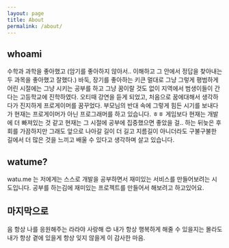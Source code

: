```yaml
---
layout: page
title: About
permalink: /about/
---
```


## whoami
 수학과 과학을 좋아했고 (암기를 좋아하지 않아서.. 이해하고 그 안에서 정답을 찾아내는 두 과목을 좋아했고 잘했다.) 바둑, 장기를 좋아하는 키큰 멀대로 그냥 그렇게 평범하게 어린 시절에는 그냥 시키는 공부를 하고 그냥 꿈이랄 것도 없이 지역에서 범생이들이 간다는 고등학교에 진학하였다. 오티때 강연을 듣게 되었고, 처음으로 꿈에대해서 생각하다가 진지하게 프로게이머를 꿈꾸었다. 부모님의 반대 속에 그렇게 힘든 시기를 보내다가 현재는 프로게이머가 아닌 프로그래머를 하고 있습니다. ㅎㅎ
게임보다 현재는 개발에 더 빠져있는 것 같고 현재는 그 시절에 공부에 집중했으면 좋았을 걸.. 하는 뒤늦은 후회를 가끔하지만 그래도 앞으로 나아갈 길이 더 길고 지름길이 아니더라도 구불구불한 길에서 더 많은 것을 느끼고 배울 수 있다고 생각하며 살고 있습니다.

## watume?
watu.me 는 저에게는 스스로 개발을 공부하면서 재미있는 서비스를 만들어보려는 시도입니다.
공부를 하는김에 재미있는 프로젝트를 만들어서 해보려고 하고있어요.

## 마지막으로
음 항상 나를 응원해주는 라라야 사랑해 😍
내가 항상 행복하게 해줄 수 있을지는 몰라도
내가 항상 곁에 있을게
항상 잊지 않을게 이 감사한 마음.

